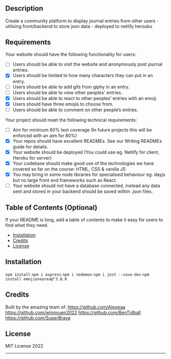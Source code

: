 # <Name TBC>

## Description

Create a community platform to display journal entries from other users - utilising front/backend to store json data - deployed to netlify herouku

## Requirements
Your website should have the following functionality for users:
- [ ] Users should be able to visit the website and anonymously post journal entries.
- [x] Users should be limited to how many characters they can put in an entry.
- [ ] Users should be able to add gifs from giphy in an entry.
- [ ] Users should be able to view other peoples' entries.
- [x] Users should be able to react to other peoples’ entries with an emoji.
- [x] Users should have three emojis to choose from.
- [ ] Users should be able to comment on other people’s entries.

Your project should meet the following technical requirements:
- [ ] Aim for minimum 60% test coverage (In future projects this will be enforced with an aim for 80%)
- [x] Your repos should have excellent READMEs. See our Writing READMEs guide for details.
- [x] Your website should be deployed (You could use eg. Netlify for client, Heroku for server)
- [x] Your codebase should make good use of the technologies we have covered so far on the course: HTML, CSS & vanilla JS
- [x] You may bring in some node libraries for specialised behaviour eg. dayjs but no large front end frameworks such as React.
- [ ] Your website should not have a database connected, instead any data sent and stored in your backend should be saved within .json files.

## Table of Contents (Optional)

If your README is long, add a table of contents to make it easy for users to find what they need.

- [Installation](#installation)
- [Credits](#credits)
- [License](#license)

## Installation

`npm install`
`npm i express`
`npm i nodemon`
`npm i jest --save-dev`
`npm install emojionearea@^3.0.0`

## Credits

Built by the amazing team of:
https://github.com/Aleopaa
https://github.com/wingyuen2022
https://github.com/BenTidball
https://github.com/SuperBrava

## License

MIT License 2022

---
